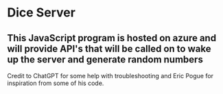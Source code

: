 # Dice Server
## This JavaScript program is hosted on azure and will provide API's that will be called on to wake up the server and generate random numbers
Credit to ChatGPT for some help with troubleshooting and Eric Pogue for inspiration from some of his code.
